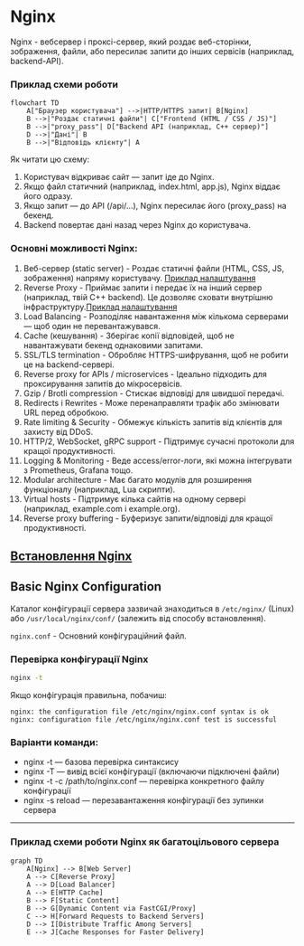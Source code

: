 # Nginx

Nginx - вебсервер і проксі-сервер, який роздає веб-сторінки, зображення, файли, або пересилає запити до інших сервісів (наприклад, backend-API).

### Приклад схеми роботи
```mermaid
flowchart TD
    A["Браузер користувача"] -->|HTTP/HTTPS запит| B[Nginx]
    B -->|"Роздає статичні файли"| C["Frontend (HTML / CSS / JS)"]
    B -->|"proxy_pass"| D["Backend API (наприклад, C++ сервер)"]
    D -->|"Дані"| B
    B -->|"Відповідь клієнту"| A
```

Як читати цю схему:
1. Користувач відкриває сайт — запит іде до Nginx.
2. Якщо файл статичний (наприклад, index.html, app.js), Nginx віддає його одразу.
3. Якщо запит — до API (/api/...), Nginx пересилає його (proxy_pass) на бекенд.
4. Backend повертає дані назад через Nginx до користувача.

### Основні можливості Nginx:
1. Веб-сервер (static server) - Роздає статичні файли (HTML, CSS, JS, зображення) напряму користувачу. [Приклад налаштування](./StaticServer.md)
2. Reverse Proxy - Приймає запити і передає їх на інший сервер (наприклад, твій C++ backend). Це дозволяє сховати внутрішню інфраструктуру.[Приклад налаштування](./ReverseProxy.md)
3. Load Balancing - Розподіляє навантаження між кількома серверами — щоб один не перевантажувався.
4. Cache (кешування) - Зберігає копії відповідей, щоб не навантажувати бекенд однаковими запитами.
5. SSL/TLS termination - Обробляє HTTPS-шифрування, щоб не робити це на backend-сервері.
6. Reverse proxy for APIs / microservices - Ідеально підходить для проксирування запитів до мікросервісів.
7. Gzip / Brotli compression - Стискає відповіді для швидшої передачі.
8. Redirects і Rewrites - Може перенаправляти трафік або змінювати URL перед обробкою.
9. Rate limiting & Security - Обмежує кількість запитів від клієнтів для захисту від DDoS.
10. HTTP/2, WebSocket, gRPC support - Підтримує сучасні протоколи для кращої продуктивності.
11. Logging & Monitoring - Веде access/error-логи, які можна інтегрувати з Prometheus, Grafana тощо.
12. Modular architecture - Має багато модулів для розширення функціоналу (наприклад, Lua скрипти).
13. Virtual hosts - Підтримує кілька сайтів на одному сервері (наприклад, example.com і example.org).
14. Reverse proxy buffering - Буферизує запити/відповіді для кращої продуктивності.


## [Встановлення Nginx](./Installation.md)
## Basic Nginx Configuration
Каталог конфігурації сервера зазвичай знаходиться в `/etc/nginx/` (Linux) або `/usr/local/nginx/conf/` (залежить від способу встановлення).

`nginx.conf` - Основний конфігураційний файл.

### Перевірка конфігурації Nginx
```sh
nginx -t
```
Якщо конфігурація правильна, побачиш:
```
nginx: the configuration file /etc/nginx/nginx.conf syntax is ok
nginx: configuration file /etc/nginx/nginx.conf test is successful
```

### Варіанти команди:
- nginx -t — базова перевірка синтаксису
- nginx -T — вивід всієї конфігурації (включаючи підключені файли)
- nginx -t -c /path/to/nginx.conf — перевірка конкретного файлу конфігурації
- nginx -s reload — перезавантаження конфігурації без зупинки сервера
--- 

### Приклад схеми роботи Nginx як багатоцільового сервера

```mermaid
graph TD
    A[Nginx] --> B[Web Server]
    A --> C[Reverse Proxy]
    A --> D[Load Balancer]
    A --> E[HTTP Cache]
    B --> F[Static Content]
    B --> G[Dynamic Content via FastCGI/Proxy]
    C --> H[Forward Requests to Backend Servers]
    D --> I[Distribute Traffic Among Servers]
    E --> J[Cache Responses for Faster Delivery]
```